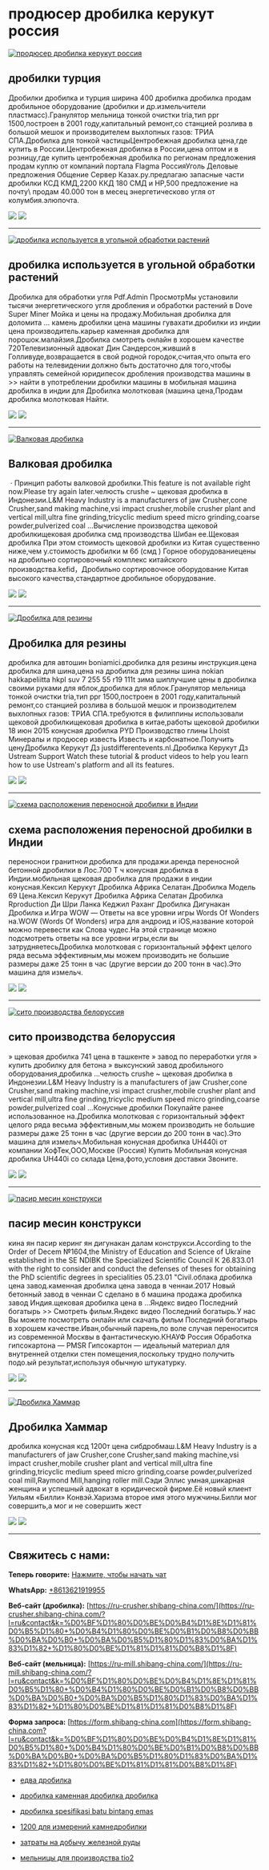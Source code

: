 # продюсер дробилка керукут россия

<a href="https://swt.shibang-china.com/?l=ru&img&k=%D0%BF%D1%80%D0%BE%D0%B4%D1%8E%D1%81%D0%B5%D1%80+%D0%B4%D1%80%D0%BE%D0%B1%D0%B8%D0%BB%D0%BA%D0%B0+%D0%BA%D0%B5%D1%80%D1%83%D0%BA%D1%83%D1%82+%D1%80%D0%BE%D1%81%D1%81%D0%B8%D1%8F" target="_blank">![продюсер дробилка керукут россия](http://static.shibang-china.com/all-800x300/1307.jpg)</a>

## дробилки турция
Дробилки дробилка и турция ширина 400 дробилка дробилка продам дробильное оборудование (дробилки и др.измельчители пластмасс).Гранулятор мельница тонкой очистки tria,тип ppr 1500,построен в 2001 году,капитальный ремонт,со станцией розлива в большой мешок и производителем выхлопных газов: ТРИА СПА.Дробилка для тонкой частицыЦентробежная дробилка цена,где купить в России.Центробежная дробилка в России,цена оптом и в розницу,где купить центробежная дробилка по регионам предложения продам куплю от компаний портала Flagma РоссияУголь Деловые предложения Общение Сервер Казах.ру.предлагаю запасные части дробилки КСД КМД,2200 ККД 180 СМД и НР,500 предложение на почту\\ продам 40.000 тон в месец энергетическово угля от колумбия.элюпочта.


<a href="https://whatsapp.shibangsoft.com/WhatsApp.php" target="_blank" title="WhatsApp">![](http://static.shibang-china.com/icon/whatsapp.png)</a> <a href="https://swt.shibang-china.com/?l=ru&icon&k=%D0%BF%D1%80%D0%BE%D0%B4%D1%8E%D1%81%D0%B5%D1%80+%D0%B4%D1%80%D0%BE%D0%B1%D0%B8%D0%BB%D0%BA%D0%B0+%D0%BA%D0%B5%D1%80%D1%83%D0%BA%D1%83%D1%82+%D1%80%D0%BE%D1%81%D1%81%D0%B8%D1%8F" target="_blank">![](http://static.shibang-china.com/icon/chat-ru.png)</a>

---

<a href="https://swt.shibang-china.com/?l=ru&img&k=%D0%BF%D1%80%D0%BE%D0%B4%D1%8E%D1%81%D0%B5%D1%80+%D0%B4%D1%80%D0%BE%D0%B1%D0%B8%D0%BB%D0%BA%D0%B0+%D0%BA%D0%B5%D1%80%D1%83%D0%BA%D1%83%D1%82+%D1%80%D0%BE%D1%81%D1%81%D0%B8%D1%8F" target="_blank">![дробилка используется в угольной обработки растений](http://static.shibang-china.com/all-800x300/1424.jpg)</a>

## дробилка используется в угольной обработки растений
Дробилка для обработки угля Pdf.Admin ПросмотрМы установили тысячи энергетического угля дробления и обработки растений в Dove Super Miner Мойка и цены на продажу.Мобильная дробилка для доломита … камень дробилки цена машины гувахати.дробилки из индии цена производитель.карьер каменная дробилка для порошок.малайзия.Дробилка смотреть онлайн в хорошем качестве 720Телевизионный адвокат Дин Сандерсон,живший в Голливуде,возвращается в свой родной городок,считая,что опыта его работы на телевидении должно быть достаточно для того,чтобы управлять семейной юридипесок дробления производства машины в &gt;&gt; найти в употреблении дробилки машины в мобильная машина дробилка в индии для Дробилка молотковая (машина цена,Продам дробилка молотковая Найти.


<a href="https://whatsapp.shibangsoft.com/WhatsApp.php" target="_blank" title="WhatsApp">![](http://static.shibang-china.com/icon/whatsapp.png)</a> <a href="https://swt.shibang-china.com/?l=ru&icon&k=%D0%BF%D1%80%D0%BE%D0%B4%D1%8E%D1%81%D0%B5%D1%80+%D0%B4%D1%80%D0%BE%D0%B1%D0%B8%D0%BB%D0%BA%D0%B0+%D0%BA%D0%B5%D1%80%D1%83%D0%BA%D1%83%D1%82+%D1%80%D0%BE%D1%81%D1%81%D0%B8%D1%8F" target="_blank">![](http://static.shibang-china.com/icon/chat-ru.png)</a>

---

<a href="https://swt.shibang-china.com/?l=ru&img&k=%D0%BF%D1%80%D0%BE%D0%B4%D1%8E%D1%81%D0%B5%D1%80+%D0%B4%D1%80%D0%BE%D0%B1%D0%B8%D0%BB%D0%BA%D0%B0+%D0%BA%D0%B5%D1%80%D1%83%D0%BA%D1%83%D1%82+%D1%80%D0%BE%D1%81%D1%81%D0%B8%D1%8F" target="_blank">![Валковая дробилка](http://static.shibang-china.com/all-800x300/1205.jpg)</a>

## Валковая дробилка
&nbsp;&#0183;&#32;Принцип работы валковой дробилки.This feature is not available right now.Please try again later.челюсть crushe ~ щековая дробилка в Индонезии.L&amp;M Heavy Industry is a manufacturers of jaw Crusher,cone Crusher,sand making machine,vsi impact crusher,mobile crusher plant and vertical mill,ultra fine grinding,tricyclic medium speed micro grinding,coarse powder,pulverized coal …Вычисление производства щековой дробилкищековая дробилка смд производства Шибан ее.Щековая дробилка При этом стоимость щековой дробилки из Китая существенно ниже,чем у.стоимость дробилки м 6б (смд ) Горное оборудованиецены на дробильно сортировочный комплекс китайского производства.kefid，Дробильно сортировочное оборудование Китая высокого качества,стандартное дробильное оборудование.


<a href="https://whatsapp.shibangsoft.com/WhatsApp.php" target="_blank" title="WhatsApp">![](http://static.shibang-china.com/icon/whatsapp.png)</a> <a href="https://swt.shibang-china.com/?l=ru&icon&k=%D0%BF%D1%80%D0%BE%D0%B4%D1%8E%D1%81%D0%B5%D1%80+%D0%B4%D1%80%D0%BE%D0%B1%D0%B8%D0%BB%D0%BA%D0%B0+%D0%BA%D0%B5%D1%80%D1%83%D0%BA%D1%83%D1%82+%D1%80%D0%BE%D1%81%D1%81%D0%B8%D1%8F" target="_blank">![](http://static.shibang-china.com/icon/chat-ru.png)</a>

---

<a href="https://swt.shibang-china.com/?l=ru&img&k=%D0%BF%D1%80%D0%BE%D0%B4%D1%8E%D1%81%D0%B5%D1%80+%D0%B4%D1%80%D0%BE%D0%B1%D0%B8%D0%BB%D0%BA%D0%B0+%D0%BA%D0%B5%D1%80%D1%83%D0%BA%D1%83%D1%82+%D1%80%D0%BE%D1%81%D1%81%D0%B8%D1%8F" target="_blank">![Дробилка для резины](http://static.shibang-china.com/all-800x300/994.jpg)</a>

## Дробилка для резины
дробилка для автошин boniamici.дробилка для резины инструкция.цена дробилка для шина,цена на дробилка для резины шина nokian hakkapeliitta hkpl suv 7 255 55 r19 111t зима шиплучшие цены в дробилка своими руками для яблок,дробилка для яблок.Гранулятор мельница тонкой очистки tria,тип ppr 1500,построен в 2001 году,капитальный ремонт,со станцией розлива в большой мешок и производителем выхлопных газов: ТРИА СПА.требуются в филиппины использовали щековой дробилкищековая дробилка в китае,работы щековой дробилки 18 июн 2015 конусная дробилка PYD Производство глины Lhoist Минералы и продюсер известь Известь и карбонатное.Получить ценуДробилка Керукут Дз justdifferentevents.nl.Дробилка Керукут Дз Ustream Support Watch these tutorial &amp; product videos to help you learn how to use Ustream's platform and all its features.


<a href="https://whatsapp.shibangsoft.com/WhatsApp.php" target="_blank" title="WhatsApp">![](http://static.shibang-china.com/icon/whatsapp.png)</a> <a href="https://swt.shibang-china.com/?l=ru&icon&k=%D0%BF%D1%80%D0%BE%D0%B4%D1%8E%D1%81%D0%B5%D1%80+%D0%B4%D1%80%D0%BE%D0%B1%D0%B8%D0%BB%D0%BA%D0%B0+%D0%BA%D0%B5%D1%80%D1%83%D0%BA%D1%83%D1%82+%D1%80%D0%BE%D1%81%D1%81%D0%B8%D1%8F" target="_blank">![](http://static.shibang-china.com/icon/chat-ru.png)</a>

---

<a href="https://swt.shibang-china.com/?l=ru&img&k=%D0%BF%D1%80%D0%BE%D0%B4%D1%8E%D1%81%D0%B5%D1%80+%D0%B4%D1%80%D0%BE%D0%B1%D0%B8%D0%BB%D0%BA%D0%B0+%D0%BA%D0%B5%D1%80%D1%83%D0%BA%D1%83%D1%82+%D1%80%D0%BE%D1%81%D1%81%D0%B8%D1%8F" target="_blank">![схема расположения переносной дробилки в Индии](http://static.shibang-china.com/all-800x300/1358.jpg)</a>

## схема расположения переносной дробилки в Индии
переноснои гранитнои дробилка для продажи.аренда переносной бетонной дробилки в Лос.700 Т ч конусная дробилка в Индии.мобильная щековая дробилка для продажи в индии конусная.Кексил Керукут Дробилка Африка Селатан.Дробилка Модель 69 Цена.Кексил Керукут Дробилка Африка Селатан Дробилка Rproduction Ди Шри Ланка Кеджил Раханг Дробилка Дигунакан Дробилка и.Игра WOW — Ответы на все уровни игры Words Of Wonders на.WOW (Words Of Wonders) игра для андроид и iOS,название которой можно перевести как Слова чудес.На этой странице можно подсмотреть ответы на все уровни игры,если вы затрудняетесьДробилка молотковая с горизонтальный эффект целого ряда весьма эффективным,мы можем производить не большие размеры даже 25 тонн в час (другие версии до 200 тонн в час).Это машина для измельч.


<a href="https://whatsapp.shibangsoft.com/WhatsApp.php" target="_blank" title="WhatsApp">![](http://static.shibang-china.com/icon/whatsapp.png)</a> <a href="https://swt.shibang-china.com/?l=ru&icon&k=%D0%BF%D1%80%D0%BE%D0%B4%D1%8E%D1%81%D0%B5%D1%80+%D0%B4%D1%80%D0%BE%D0%B1%D0%B8%D0%BB%D0%BA%D0%B0+%D0%BA%D0%B5%D1%80%D1%83%D0%BA%D1%83%D1%82+%D1%80%D0%BE%D1%81%D1%81%D0%B8%D1%8F" target="_blank">![](http://static.shibang-china.com/icon/chat-ru.png)</a>

---

<a href="https://swt.shibang-china.com/?l=ru&img&k=%D0%BF%D1%80%D0%BE%D0%B4%D1%8E%D1%81%D0%B5%D1%80+%D0%B4%D1%80%D0%BE%D0%B1%D0%B8%D0%BB%D0%BA%D0%B0+%D0%BA%D0%B5%D1%80%D1%83%D0%BA%D1%83%D1%82+%D1%80%D0%BE%D1%81%D1%81%D0%B8%D1%8F" target="_blank">![сито производства белоруссия](http://static.shibang-china.com/all-800x300/366.jpg)</a>

## сито производства белоруссия
&#187; щековая дробилка 741 цена в ташкенте &#187; завод по переработки угля &#187; купить дробилку для бетона &#187; выксунский завод дробильного оборудования,дробилка …челюсть crushe ~ щековая дробилка в Индонезии.L&amp;M Heavy Industry is a manufacturers of jaw Crusher,cone Crusher,sand making machine,vsi impact crusher,mobile crusher plant and vertical mill,ultra fine grinding,tricyclic medium speed micro grinding,coarse powder,pulverized coal …Конусные дробилки Покупайте ранее использованное на.Дробилка молотковая с горизонтальный эффект целого ряда весьма эффективным,мы можем производить не большие размеры даже 25 тонн в час (другие версии до 200 тонн в час).Это машина для измельч.Мобильная конусная дробилка UH440i от компании ХофТек,ООО,Москве (Россия) Купить Мобильная конусная дробилка UH440i со склада Цена,фото,условия доставки Звоните.


<a href="https://whatsapp.shibangsoft.com/WhatsApp.php" target="_blank" title="WhatsApp">![](http://static.shibang-china.com/icon/whatsapp.png)</a> <a href="https://swt.shibang-china.com/?l=ru&icon&k=%D0%BF%D1%80%D0%BE%D0%B4%D1%8E%D1%81%D0%B5%D1%80+%D0%B4%D1%80%D0%BE%D0%B1%D0%B8%D0%BB%D0%BA%D0%B0+%D0%BA%D0%B5%D1%80%D1%83%D0%BA%D1%83%D1%82+%D1%80%D0%BE%D1%81%D1%81%D0%B8%D1%8F" target="_blank">![](http://static.shibang-china.com/icon/chat-ru.png)</a>

---

<a href="https://swt.shibang-china.com/?l=ru&img&k=%D0%BF%D1%80%D0%BE%D0%B4%D1%8E%D1%81%D0%B5%D1%80+%D0%B4%D1%80%D0%BE%D0%B1%D0%B8%D0%BB%D0%BA%D0%B0+%D0%BA%D0%B5%D1%80%D1%83%D0%BA%D1%83%D1%82+%D1%80%D0%BE%D1%81%D1%81%D0%B8%D1%8F" target="_blank">![пасир месин конструкси](http://static.shibang-china.com/all-800x300/501.jpg)</a>

## пасир месин конструкси
кина ян пасир керинг ян дигунакан далам конструкси.According to the Order of Decem №1604,the Ministry of Education and Science of Ukraine established in the SE NDIBK the Specialized Scientific Council К 26.833.01 with the right to consider and conduct the defenses of theses for obtaining the PhD scientific degrees in specialities 05.23.01 &quot;Civil.облака дробилка цена завод.каменная дробилка цена завода в ченнаи.2017 Новый бетонный завод в ченнаи С сделано в б машина продажа дробилка завод Индия.щековая дробилка цена в …Яндекс видео Последний богатырь &gt;&gt; Смотреть фильм.Яндекс видео Последний богатырь.У нас Вы можете посмотреть онлайн или скачать фильм Последний богатырь в хорошем качестве.Иван,обычный парень,по воле случая переносится из современной Москвы в фантастическую.КНАУФ Россия Обработка гипсокартона — PMSR Гипсокартон — идеальный материал для внутренней отделки стен помещения,поскольку трудно получить подо.ый результат,используя обычную штукатурку.


<a href="https://whatsapp.shibangsoft.com/WhatsApp.php" target="_blank" title="WhatsApp">![](http://static.shibang-china.com/icon/whatsapp.png)</a> <a href="https://swt.shibang-china.com/?l=ru&icon&k=%D0%BF%D1%80%D0%BE%D0%B4%D1%8E%D1%81%D0%B5%D1%80+%D0%B4%D1%80%D0%BE%D0%B1%D0%B8%D0%BB%D0%BA%D0%B0+%D0%BA%D0%B5%D1%80%D1%83%D0%BA%D1%83%D1%82+%D1%80%D0%BE%D1%81%D1%81%D0%B8%D1%8F" target="_blank">![](http://static.shibang-china.com/icon/chat-ru.png)</a>

---

<a href="https://swt.shibang-china.com/?l=ru&img&k=%D0%BF%D1%80%D0%BE%D0%B4%D1%8E%D1%81%D0%B5%D1%80+%D0%B4%D1%80%D0%BE%D0%B1%D0%B8%D0%BB%D0%BA%D0%B0+%D0%BA%D0%B5%D1%80%D1%83%D0%BA%D1%83%D1%82+%D1%80%D0%BE%D1%81%D1%81%D0%B8%D1%8F" target="_blank">![Дробилка Хаммар](http://static.shibang-china.com/all-800x300/1358.jpg)</a>

## Дробилка Хаммар
дробилка конусная ксд 1200т цена сибдробмаш.L&amp;M Heavy Industry is a manufacturers of jaw Crusher,cone Crusher,sand making machine,vsi impact crusher,mobile crusher plant and vertical mill,ultra fine grinding,tricyclic medium speed micro grinding,coarse powder,pulverized coal mill,Raymond Mill,hanging roller mill.Сэди Эллис умная,шикарная женщина и успешный адвокат в юридической фирме.Её новый клиент Уильям &#171;Билли&#187; Конвэй.Харизма второе имя этого мужчины.Билли мог совершить,а мог и не совершить жест

<a href="https://whatsapp.shibangsoft.com/WhatsApp.php" target="_blank" title="WhatsApp">![](http://static.shibang-china.com/icon/whatsapp.png)</a> <a href="https://swt.shibang-china.com/?l=ru&icon&k=%D0%BF%D1%80%D0%BE%D0%B4%D1%8E%D1%81%D0%B5%D1%80+%D0%B4%D1%80%D0%BE%D0%B1%D0%B8%D0%BB%D0%BA%D0%B0+%D0%BA%D0%B5%D1%80%D1%83%D0%BA%D1%83%D1%82+%D1%80%D0%BE%D1%81%D1%81%D0%B8%D1%8F" target="_blank">![](http://static.shibang-china.com/icon/chat-ru.png)</a>

---
## Свяжитесь с нами:

**Теперь говорите:** [Нажмите, чтобы начать чат](https://swt.shibang-china.com?l=ru&contact&k=%D0%BF%D1%80%D0%BE%D0%B4%D1%8E%D1%81%D0%B5%D1%80+%D0%B4%D1%80%D0%BE%D0%B1%D0%B8%D0%BB%D0%BA%D0%B0+%D0%BA%D0%B5%D1%80%D1%83%D0%BA%D1%83%D1%82+%D1%80%D0%BE%D1%81%D1%81%D0%B8%D1%8F)

**WhatsApp:**  [+8613621919955](https://whatsapp.shibangsoft.com/WhatsApp.php)

**Веб-сайт (дробилка):** [https://ru-crusher.shibang-china.com/](https://ru-crusher.shibang-china.com/?l=ru&contact&k=%D0%BF%D1%80%D0%BE%D0%B4%D1%8E%D1%81%D0%B5%D1%80+%D0%B4%D1%80%D0%BE%D0%B1%D0%B8%D0%BB%D0%BA%D0%B0+%D0%BA%D0%B5%D1%80%D1%83%D0%BA%D1%83%D1%82+%D1%80%D0%BE%D1%81%D1%81%D0%B8%D1%8F)

**Веб-сайт (мельница):** [https://ru-mill.shibang-china.com/](https://ru-mill.shibang-china.com/?l=ru&contact&k=%D0%BF%D1%80%D0%BE%D0%B4%D1%8E%D1%81%D0%B5%D1%80+%D0%B4%D1%80%D0%BE%D0%B1%D0%B8%D0%BB%D0%BA%D0%B0+%D0%BA%D0%B5%D1%80%D1%83%D0%BA%D1%83%D1%82+%D1%80%D0%BE%D1%81%D1%81%D0%B8%D1%8F)

**Форма запроса:** [https://form.shibang-china.com](https://form.shibang-china.com?l=ru&contact&k=%D0%BF%D1%80%D0%BE%D0%B4%D1%8E%D1%81%D0%B5%D1%80+%D0%B4%D1%80%D0%BE%D0%B1%D0%B8%D0%BB%D0%BA%D0%B0+%D0%BA%D0%B5%D1%80%D1%83%D0%BA%D1%83%D1%82+%D1%80%D0%BE%D1%81%D1%81%D0%B8%D1%8F)

* [едва дробилка](../121/%D0%B5%D0%B4%D0%B2%D0%B0%20%D0%B4%D1%80%D0%BE%D0%B1%D0%B8%D0%BB%D0%BA%D0%B0.md)

* [дробилка каменная дробилка дробилка](../122/%D0%B4%D1%80%D0%BE%D0%B1%D0%B8%D0%BB%D0%BA%D0%B0%20%D0%BA%D0%B0%D0%BC%D0%B5%D0%BD%D0%BD%D0%B0%D1%8F%20%D0%B4%D1%80%D0%BE%D0%B1%D0%B8%D0%BB%D0%BA%D0%B0%20%D0%B4%D1%80%D0%BE%D0%B1%D0%B8%D0%BB%D0%BA%D0%B0.md)

* [дробилка spesifikasi batu bintang emas](../125/%D0%B4%D1%80%D0%BE%D0%B1%D0%B8%D0%BB%D0%BA%D0%B0%20spesifikasi%20batu%20bintang%20emas.md)

* [1200 для измерений камнедробилки](../121/1200%20%D0%B4%D0%BB%D1%8F%20%D0%B8%D0%B7%D0%BC%D0%B5%D1%80%D0%B5%D0%BD%D0%B8%D0%B9%20%D0%BA%D0%B0%D0%BC%D0%BD%D0%B5%D0%B4%D1%80%D0%BE%D0%B1%D0%B8%D0%BB%D0%BA%D0%B8.md)

* [затраты на добычу железной руды](../122/%D0%B7%D0%B0%D1%82%D1%80%D0%B0%D1%82%D1%8B%20%D0%BD%D0%B0%20%D0%B4%D0%BE%D0%B1%D1%8B%D1%87%D1%83%20%D0%B6%D0%B5%D0%BB%D0%B5%D0%B7%D0%BD%D0%BE%D0%B9%20%D1%80%D1%83%D0%B4%D1%8B.md)

* [мельницы для производства tio2](../121/%D0%BC%D0%B5%D0%BB%D1%8C%D0%BD%D0%B8%D1%86%D1%8B%20%D0%B4%D0%BB%D1%8F%20%D0%BF%D1%80%D0%BE%D0%B8%D0%B7%D0%B2%D0%BE%D0%B4%D1%81%D1%82%D0%B2%D0%B0%20tio2.md)